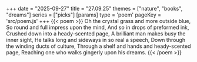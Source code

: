 +++
date = "2025-09-27"
title = "27.09.25"
themes = ["nature", "books", "dreams"]
series = ["picks"]
[params]
  type = 'poem'
  pageKey = 'src/poem.js'
+++
{{< poem >}}
Oh the crystal grass and more outside blue,
So round and full impress upon the mind,
And so in drops of preformed ink,
Crushed down into a heady-scented page,
A brilliant man makes busy the inner sight,
He talks long and sideways in so real a speech,
Down through the winding ducts of culture,
Through a shelf and hands and heady-scented page,
Reaching one who walks gingerly upon his dreams.
{{< /poem >}}